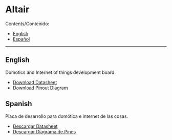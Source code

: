 # Altair

Contents/Contenido:
- [English](#user-content-english)
- [Español](#user-content-spanish)

* * *

## English

Domotics and Internet of things development board.

- [Download Datasheet](https://github.com/makerlabmx/altair-hardware/raw/master/Altair-Datasheet-EN.pdf)
- [Download Pinout Diagram](https://github.com/makerlabmx/altair-hardware/raw/master/Altair-Pinout-Diagram-EN.pdf)

## Spanish

Placa de desarrollo para domótica e internet de las cosas.

- [Descargar Datasheet](https://github.com/makerlabmx/altair-hardware/raw/master/Altair-Datasheet-ES.pdf)
- [Descargar Diagrama de Pines](https://github.com/makerlabmx/altair-hardware/raw/master/Altair-Pinout-Diagram-ES.pdf)
